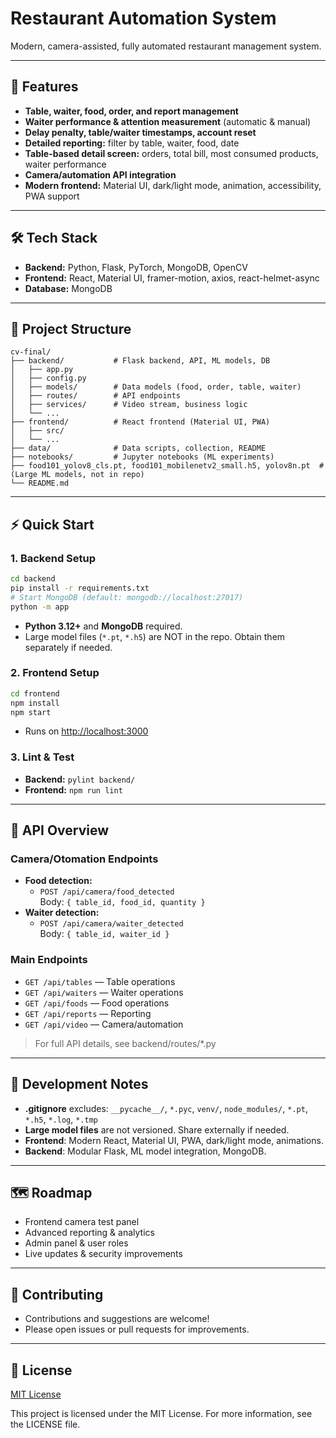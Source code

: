 # Restaurant Automation System

Modern, camera-assisted, fully automated restaurant management system.

---

## 🚀 Features
- **Table, waiter, food, order, and report management**
- **Waiter performance & attention measurement** (automatic & manual)
- **Delay penalty, table/waiter timestamps, account reset**
- **Detailed reporting:** filter by table, waiter, food, date
- **Table-based detail screen:** orders, total bill, most consumed products, waiter performance
- **Camera/automation API integration**
- **Modern frontend:** Material UI, dark/light mode, animation, accessibility, PWA support

---

## 🛠️ Tech Stack
- **Backend:** Python, Flask, PyTorch, MongoDB, OpenCV
- **Frontend:** React, Material UI, framer-motion, axios, react-helmet-async
- **Database:** MongoDB

---

## 📁 Project Structure
```
cv-final/
├── backend/           # Flask backend, API, ML models, DB
│   ├── app.py
│   ├── config.py
│   ├── models/        # Data models (food, order, table, waiter)
│   ├── routes/        # API endpoints
│   ├── services/      # Video stream, business logic
│   └── ...
├── frontend/          # React frontend (Material UI, PWA)
│   ├── src/
│   └── ...
├── data/              # Data scripts, collection, README
├── notebooks/         # Jupyter notebooks (ML experiments)
├── food101_yolov8_cls.pt, food101_mobilenetv2_small.h5, yolov8n.pt  # (Large ML models, not in repo)
└── README.md
```

---

## ⚡ Quick Start

### 1. Backend Setup
```bash
cd backend
pip install -r requirements.txt
# Start MongoDB (default: mongodb://localhost:27017)
python -m app
```
- **Python 3.12+** and **MongoDB** required.
- Large model files (`*.pt`, `*.h5`) are NOT in the repo. Obtain them separately if needed.

### 2. Frontend Setup
```bash
cd frontend
npm install
npm start
```
- Runs on [http://localhost:3000](http://localhost:3000)

### 3. Lint & Test
- **Backend:** `pylint backend/`
- **Frontend:** `npm run lint`

---

## 📡 API Overview

### Camera/Otomation Endpoints
- **Food detection:**
  - `POST /api/camera/food_detected`  
    Body: `{ table_id, food_id, quantity }`
- **Waiter detection:**
  - `POST /api/camera/waiter_detected`  
    Body: `{ table_id, waiter_id }`

### Main Endpoints
- `GET /api/tables`   — Table operations
- `GET /api/waiters`  — Waiter operations
- `GET /api/foods`    — Food operations
- `GET /api/reports`  — Reporting
- `GET /api/video`    — Camera/automation

> For full API details, see backend/routes/*.py

---

## 📝 Development Notes
- **.gitignore** excludes: `__pycache__/`, `*.pyc`, `venv/`, `node_modules/`, `*.pt`, `*.h5`, `*.log`, `*.tmp`
- **Large model files** are not versioned. Share externally if needed.
- **Frontend**: Modern React, Material UI, PWA, dark/light mode, animations.
- **Backend**: Modular Flask, ML model integration, MongoDB.

---

## 🗺️ Roadmap
- Frontend camera test panel
- Advanced reporting & analytics
- Admin panel & user roles
- Live updates & security improvements

---

## 🤝 Contributing
- Contributions and suggestions are welcome!
- Please open issues or pull requests for improvements.

---

## 📄 License
[MIT License](LICENSE)

This project is licensed under the MIT License. For more information, see the LICENSE file. 